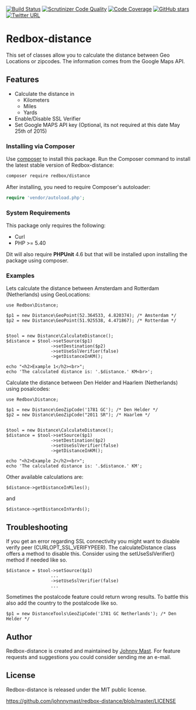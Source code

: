 [![Build Status](https://travis-ci.org/johnnymast/redbox-distance.svg?branch=master)](https://travis-ci.org/johnnymast/redbox-distance) 
[![Scrutinizer Code Quality](https://scrutinizer-ci.com/g/johnnymast/redbox-distance/badges/quality-score.png?b=master)](https://scrutinizer-ci.com/g/johnnymast/redbox-distance/?branch=master) 
[![Code Coverage](https://scrutinizer-ci.com/g/johnnymast/redbox-distance/badges/coverage.png?b=master)](https://scrutinizer-ci.com/g/johnnymast/redbox-distance/?branch=master)
[![GitHub stars](https://img.shields.io/badge/HHVM-Ready-green.svg)](http://hhvm.com/)
[![Twitter URL](https://img.shields.io/twitter/url/http/shields.io.svg?style=social&label=Contact%20author)](https://twitter.com/intent/tweet?text=@mastjohnny)

# Redbox-distance

This set of classes allow you to calculate the distance between Geo Locations or zipcodes. The information comes from the Google Maps API.

## Features

* Calculate the distance in
    * Kilometers
    * Miles
    * Yards
* Enable/Disable SSL Verifier
* Set Google MAPS API key (Optional, its not required at this date May 25th of 2015)

### Installing via Composer

Use [composer](http://getcomposer.org) to install this package. Run the Composer command to install the latest stable version of Redbox-distance:

```bash
composer require redbox/distance
```

After installing, you need to require Composer's autoloader:

```php
require 'vendor/autoload.php';
```


### System Requirements

This package only requires the following:

* Curl
* PHP >= 5.40

Dit will also require **PHPUnit** 4.6 but that will be installed upon installing the package using composer. 


### Examples

Lets calculate the distance between Amsterdam and Rotterdam (Netherlands) using GeoLocations:

    use Redbox\Distance;
    
    $p1 = new Distance\GeoPoint(52.364533, 4.820374); /* Amsterdam */
    $p2 = new Distance\GeoPoint(51.925538, 4.471867); /* Rotterdam */


    $tool = new Distance\CalculateDistance();
    $distance = $tool->setSource($p1)
                     ->setDestination($p2)
                     ->setUseSslVerifier(false)
                     ->getDistanceInKM();

    echo "<h2>Example 1</h2><br>";
    echo 'The calculated distance is: '.$distance.' KM<br>';

Calculate the distance between Den Helder and Haarlem (Netherlands) using posalcodes:

    use Redbox\Distance;
    
    $p1 = new Distance\GeoZipCode('1781 GC'); /* Den Helder */
    $p2 = new Distance\GeoZipCode("2011 SR"); /* Haarlem */


    $tool = new Distance\CalculateDistance();
    $distance = $tool->setSource($p1)
                     ->setDestination($p2)
                     ->setUseSslVerifier(false)
                     ->getDistanceInKM();

    echo "<h2>Example 2</h2><br>";
    echo 'The calculated distance is: '.$distance.' KM';

Other available calculations are:

    $distance->getDistanceInMiles();

and

    $distance->getDistanceInYards();




## Troubleshooting

If you get an error regarding SSL connectivity you might want to disable verify peer (CURLOPT_SSL_VERIFYPEER). The calculateDistance class offers
a method to disable this. Consider using the setUseSslVerifier() method if needed like so.

    $distance = $tool->setSource($p1)
                     ...
                     ->setUseSslVerifier(false)
                     ...


Sometimes the postalcode feature could return wrong results. To battle this also add the country to the postalcode like so.

    $p1 = new DistanceTools\GeoZipCode('1781 GC Netherlands'); /* Den Helder */


## Author

Redbox-distance is created and maintained by [Johnny Mast](mastjohnny@gmail.com). For feature requests and suggestions
you could consider sending me an e-mail.

## License

Redbox-distance is released under the MIT public license.

<https://github.com/johnnymast/redbox-distance/blob/master/LICENSE>
